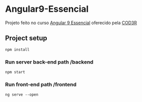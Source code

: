 # Angular9-Essencial

Projeto feito no curso [Angular 9 Essencial](https://www.cod3r.com.br/courses/take/angular-9-essencial) oferecido pela [COD3R](https://www.cod3r.com.br/)


## Project setup
```
npm install
```

### Run server back-end path /backend
```
npm start
```

### Run front-end path /frontend 
```
ng serve --open
```


